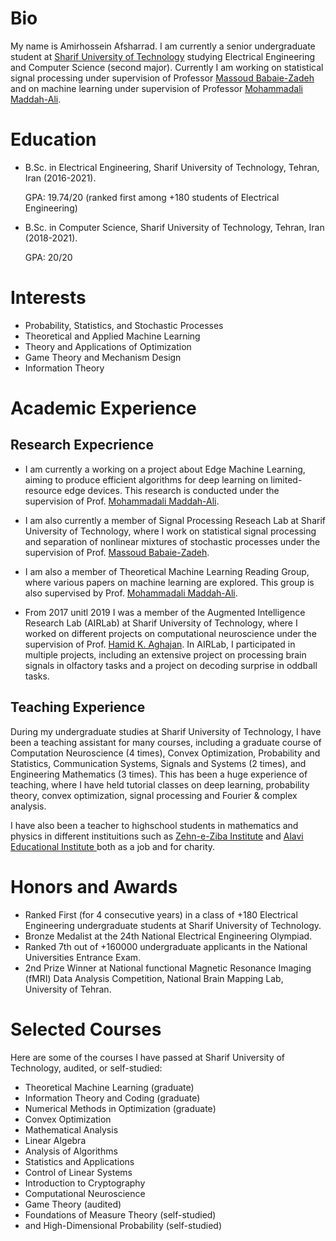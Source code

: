 # Bio
My name is Amirhossein Afsharrad. I am currently a senior undergraduate student at <a href="http://www.sharif.ir/home">Sharif University of Technology</a> studying Electrical Engineering and Computer Science (second major). 
Currently I am working on statistical signal processing under supervision of Professor <a href="http://sharif.edu/~mbzadeh/">Massoud Babaie-Zadeh</a> and on machine learning under supervision of Professor <a href="https://scholar.google.com/citations?user=CFIJZwoAAAAJ&hl=en">Mohammadali Maddah-Ali</a>.


# Education
* B.Sc. in Electrical Engineering, Sharif University of Technology, Tehran, Iran (2016-2021).

  GPA: 19.74/20 (ranked first among +180 students of Electrical Engineering)
  
* B.Sc. in Computer Science, Sharif University of Technology, Tehran, Iran (2018-2021).

  GPA: 20/20

# Interests
* Probability, Statistics, and Stochastic Processes
* Theoretical and Applied Machine Learning
* Theory and Applications of Optimization
* Game Theory and Mechanism Design
* Information Theory

# Academic Experience
## Research Expecrience
* I am currently a working on a project about Edge Machine Learning, aiming to produce efficient algorithms for deep learning on limited-resource edge devices. This research is conducted under the supervision of Prof. <a href="https://scholar.google.com/citations?user=CFIJZwoAAAAJ&hl=en">Mohammadali Maddah-Ali</a>.

* I am also currently a member of Signal Processing Reseach Lab at Sharif University of Technology, where I work on statistical signal processing and separation of
nonlinear mixtures of stochastic processes under the supervision of Prof. <a href="http://sharif.edu/~mbzadeh/">Massoud Babaie-Zadeh</a>.
  
* I am also a member of Theoretical Machine Learning Reading Group, where various papers on machine learning are explored. This group is also supervised by Prof. <a href="https://scholar.google.com/citations?user=CFIJZwoAAAAJ&hl=en">Mohammadali Maddah-Ali</a>.

* From 2017 unitl 2019 I was a member of the Augmented Intelligence Research Lab (AIRLab) at Sharif University of Technology, where I worked on different projects on computational neuroscience under the supervision of Prof. <a href="https://scholar.google.com/citations?user=bLuKrjgAAAAJ&hl=en">Hamid K. Aghajan</a>. In AIRLab, I participated in multiple projects, including an extensive project on processing brain signals in olfactory tasks and a project on decoding surprise in oddball tasks.

## Teaching Experience
During my undergraduate studies at Sharif University of Technology, I have been a teaching assistant for many courses, including a graduate course of Computation Neuroscience (4 times), Convex Optimization, Probability and Statistics, Communication Systems, Signals and Systems (2 times), and Engineering Mathematics (3 times). This has been a huge experience of teaching, where I have held tutorial classes on deep learning, probability theory, convex optimization, signal processing and Fourier & complex analysis.

I have also been a teacher to highschool students in mathematics and physics in different instituitions such as <a href="https://amoozz.ir/">Zehn-e-Ziba Institute</a> and <a href="https://alavi.ir/"> Alavi Educational Institute </a> both as a job and for charity.

# Honors and Awards
* Ranked First (for 4 consecutive years) in a class of +180 Electrical Engineering undergraduate students at Sharif University of Technology.
* Bronze Medalist at the 24th National Electrical Engineering Olympiad.
* Ranked 7th out of +160000 undergraduate applicants in the National Universities Entrance Exam.
* 2nd Prize Winner at National functional Magnetic Resonance Imaging (fMRI) Data Analysis Competition, National Brain Mapping Lab, University of Tehran.

# Selected Courses
Here are some of the courses I have passed at Sharif University of Technology, audited, or self-studied:

* Theoretical Machine Learning (graduate)
* Information Theory and Coding (graduate)
* Numerical Methods in Optimization (graduate)
* Convex Optimization
* Mathematical Analysis
* Linear Algebra
* Analysis of Algorithms
* Statistics and Applications
* Control of Linear Systems
* Introduction to Cryptography
* Computational Neuroscience
* Game Theory (audited)
* Foundations of Measure Theory (self-studied)
* and High-Dimensional Probability (self-studied)

